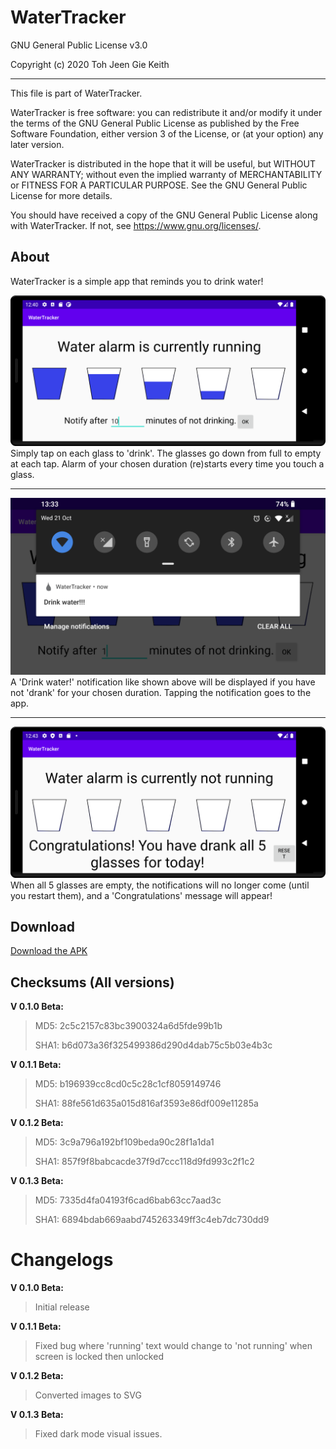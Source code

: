 # WaterTracker

GNU General Public License v3.0

Copyright (c) 2020 Toh Jeen Gie Keith

<hr/>

This file is part of WaterTracker.

WaterTracker is free software: you can redistribute it and/or modify
it under the terms of the GNU General Public License as published by
the Free Software Foundation, either version 3 of the License, or
(at your option) any later version.

WaterTracker is distributed in the hope that it will be useful,
but WITHOUT ANY WARRANTY; without even the implied warranty of
MERCHANTABILITY or FITNESS FOR A PARTICULAR PURPOSE.  See the
GNU General Public License for more details.

You should have received a copy of the GNU General Public License
along with WaterTracker.  If not, see <https://www.gnu.org/licenses/>.

## About
WaterTracker is a simple app that reminds you to drink water!

![Image1](https://github.com/ktprograms/WaterTracker/blob/master/fastlane/metadata/android/en-US/images/phoneScreenshots/1.png?raw=true)
Simply tap on each glass to 'drink'. The glasses go down from full to empty at each tap. Alarm of your chosen duration (re)starts every time you touch a glass.
<hr />

![Image2](https://github.com/ktprograms/WaterTracker/blob/master/fastlane/metadata/android/en-US/images/phoneScreenshots/2.png?raw=true)
A 'Drink water!' notification like shown above will be displayed if you have not 'drank' for your chosen duration. Tapping the notification goes to the app.
<hr />

![Image3](https://github.com/ktprograms/WaterTracker/blob/master/fastlane/metadata/android/en-US/images/phoneScreenshots/3.png?raw=true)
When all 5 glasses are empty, the notifications will no longer come (until you restart them), and a 'Congratulations' message will appear!

## Download
[Download the APK](https://github.com/ktprograms/WaterTracker/blob/master/app/release/WaterTracker0.1.3beta.apk)

## Checksums (All versions)
**V 0.1.0 Beta:**

>MD5: 2c5c2157c83bc3900324a6d5fde99b1b
>
>SHA1: b6d073a36f325499386d290d4dab75c5b03e4b3c

**V 0.1.1 Beta:**

>MD5: b196939cc8cd0c5c28c1cf8059149746
>
>SHA1: 88fe561d635a015d816af3593e86df009e11285a

**V 0.1.2 Beta:**

>MD5: 3c9a796a192bf109beda90c28f1a1da1
>
>SHA1: 857f9f8babcacde37f9d7ccc118d9fd993c2f1c2

**V 0.1.3 Beta:**
>MD5: 7335d4fa04193f6cad6bab63cc7aad3c
>
>SHA1: 6894bdab669aabd745263349ff3c4eb7dc730dd9

# Changelogs
**V 0.1.0 Beta:**

>Initial release

**V 0.1.1 Beta:**

>Fixed bug where 'running' text would change to 'not running' when screen is locked then unlocked

**V 0.1.2 Beta:**

>Converted images to SVG

**V 0.1.3 Beta:**

>Fixed dark mode visual issues.